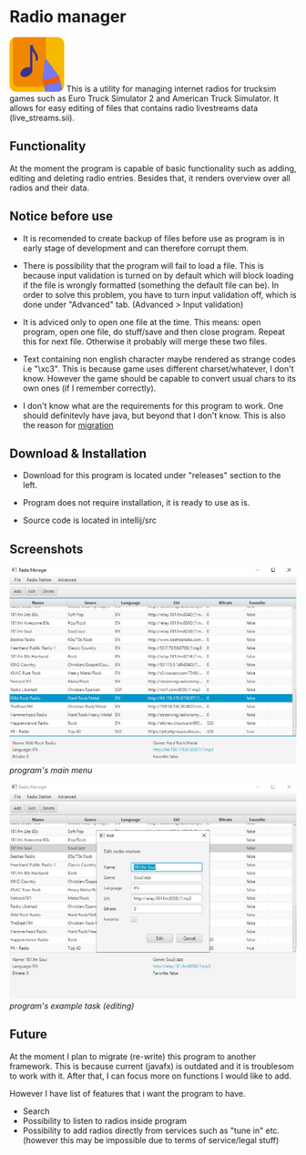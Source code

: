 # Radio manager
![icon](resources/icon.svg)
This is a utility for managing internet radios for trucksim games such as Euro Truck Simulator 2 and American Truck Simulator. It allows for easy editing of files that contains radio livestreams data (live_streams.sii).

## Functionality
At the moment the program is capable of basic functionality such as adding, editing and deleting radio entries. Besides that, it renders overview over all radios and their data.

## Notice before use
- It is recomended to create backup of files before use as program is in early stage of development and can therefore corrupt them.

- There is possibility that the program will fail to load a file. This is because input validation is turned on by default which will block loading if the file is wrongly formatted (something the default file can be). In order to solve this problem, you have to turn input validation off, which is done under "Advanced" tab. (Advanced > Input validation)
- It is adviced only to open one file at the time. This means: open program, open one file, do stuff/save and then close program. Repeat this for next file. Otherwise it probably will merge these two files. 

- Text containing non english character maybe rendered as strange codes i.e "\xc3". This is because game uses different charset/whatever, I don't know. However the game should be capable to convert usual chars to its own ones (if I remember correctly). 

- I don't know what are the requirements for this program to work. One should definitevly have java, but beyond that I don't know. This is also the reason for [migration](#future)

## Download & Installation
- Download for this program is located under "releases" section to the left.

- Program does not require installation, it is ready to use as is.

- Source code is located in intellij/src

## Screenshots

![screenshot of program's main menu](resources/main_menu.jpg)
*program's main menu*

![screenshot of program's editing function](resources/example_task.jpg)
*program's example task (editing)*


## Future
At the moment I plan to migrate (re-write) this program to another framework. This is because current (javafx) is outdated and it is troublesom to work with it. After that, I can focus more on functions I would like to add. 

However I have list of features that i want the program to have. 
- Search
- Possibility to listen to radios inside program
- Possibility to add radios directly from services such as "tune in" etc. (however this may be impossible due to terms of service/legal stuff)

